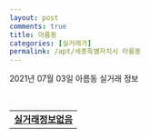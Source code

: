 ```yaml
---
layout: post
comments: true
title: 아름동
categories: [실거래가]
permalink: /apt/세종특별자치시 아름동
---
```


2021년 07월 03일 아름동 실거래 정보

<script type="text/javascript">
  google.charts.load('current', {'packages':['corechart']});
  google.charts.setOnLoadCallback(drawChart);

  function drawChart() {
    var data = google.visualization.arrayToDataTable([['거래일', '매매', '전월세', '전매'], ['20-07', 111, 86, 0], ['20-08', 56, 85, 0], ['20-09', 12, 73, 0], ['20-10', 16, 67, 0], ['20-11', 40, 71, 0], ['20-12', 37, 79, 0], ['21-01', 17, 51, 0], ['21-02', 16, 60, 0], ['21-03', 17, 55, 0], ['21-04', 17, 38, 0], ['21-05', 23, 37, 0], ['21-06', 5, 32, 0]]);

    var options = {
      title: '최근 유형별 거래량 추이',
      legend: { position: 'bottom' }
    };

    var chart = new google.visualization.LineChart(document.getElementById('columnchart_material'));
    chart.draw(data, (options));
  }
</script>

<div id="columnchart_material" style="width: 95%; margin-left: -35px; display: block"></div>
<br>
<table>
  <tr>
    <td colspan="4" style="font-weight: bold;"><a href="https://search.naver.com/search.naver?query=아름동 실거래정보없음">실거래정보없음</a></td>
  </tr>
    
</table>
    